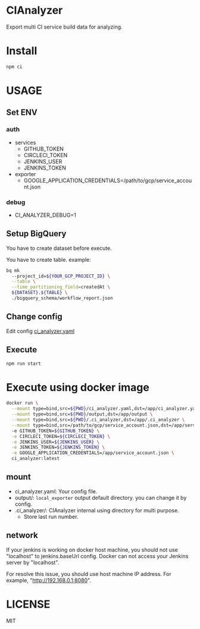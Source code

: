 # CIAnalyzer
Export multi CI service build data for analyzing.

# Install
```bash
npm ci
```

# USAGE
## Set ENV
### auth

- services
  - GITHUB_TOKEN
  - CIRCLECI_TOKEN
  - JENKINS_USER
  - JENKINS_TOKEN
- exporter
  - GOOGLE_APPLICATION_CREDENTIALS=/path/to/gcp/service_account.json

### debug
- CI_ANALYZER_DEBUG=1

## Setup BigQuery
You have to create dataset before execute.

You have to create table. example:

```bash
bq mk
  --project_id=${YOUR_GCP_PROJECT_ID} \
  --table \
  --time_partitioning_field=createdAt \
  ${DATASET}.${TABLE} \
  ./bigquery_schema/workflow_report.json
```


## Change config
Edit config [ci_analyzer.yaml](./ci_analyzer.yaml)

## Execute
```bash
npm run start
```

# Execute using docker image
```bash
docker run \
  --mount type=bind,src=${PWD}/ci_analyzer.yaml,dst=/app/ci_analyzer.yaml \
  --mount type=bind,src=${PWD}/output,dst=/app/output \
  --mount type=bind,src=${PWD}/.ci_analyzer,dst=/app/.ci_analyzer \
  --mount type=bind,src=/path/to/gcp/service_account.json,dst=/app/service_account.json
  -e GITHUB_TOKEN=${GITHUB_TOKEN} \
  -e CIRCLECI_TOKEN=${CIRCLECI_TOKEN} \
  -e JENKINS_USER=${JENKINS_USER} \
  -e JENKINS_TOKEN=${JENKINS_TOKEN} \
  -e GOOGLE_APPLICATION_CREDENTIALS=/app/service_account.json \
  ci_analyzer:latest
```

## mount
- ci_analyzer.yaml: Your config file.
- output/: `local_exporter` output default directory. you can change it by config.
- .ci_analyzer/: CIAnalyzer internal using directory for multi purpose.
  - Store last run number.

## network
If your jenkins is working on docker host machine, you should not use "localhost" to jenkins.baseUrl config. Docker can not access your Jenkins server by "localhost".

For resolve this issue, you should use host machine IP address. For example, "http://192.168.0.1:8080".

# LICENSE
MIT
